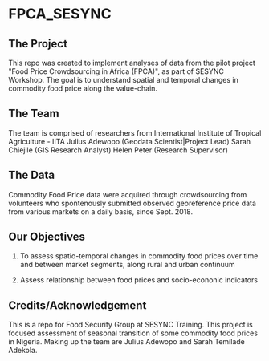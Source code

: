 # FPCA_SESYNC

## The Project
This repo was created to implement analyses of data from the pilot project "Food Price Crowdsourcing in Africa (FPCA)", as part of SESYNC Workshop. The goal is to understand spatial and temporal changes in commodity food price along the value-chain.

## The Team
The team is comprised of researchers from International Institute of Tropical Agriculture - IITA
Julius Adewopo (Geodata Scientist|Project Lead)
Sarah Chiejile (GIS Research Analyst)
Helen Peter (Research Supervisor)


## The Data
Commodity Food Price data were acquired through crowdsourcing from volunteers who spontenously submitted observed georeference price data from various markets on a daily basis, since Sept. 2018.


## Our Objectives

1. To assess spatio-temporal changes in commodity food prices over time and between market segments, along rural and urban continuum

2. Assess relationship between food prices and socio-econonic indicators





## Credits/Acknowledgement




This is a repo for Food Security Group at SESYNC Training. This project is focused assessment of seasonal transition of some commodity food prices in Nigeria. Making up the team are Julius Adewopo and Sarah Temilade Adekola.
